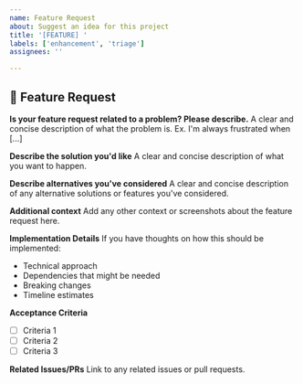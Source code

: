 ```yaml
---
name: Feature Request
about: Suggest an idea for this project
title: '[FEATURE] '
labels: ['enhancement', 'triage']
assignees: ''

---
```


## 🚀 Feature Request

**Is your feature request related to a problem? Please describe.**
A clear and concise description of what the problem is. Ex. I'm always frustrated when [...]

**Describe the solution you'd like**
A clear and concise description of what you want to happen.

**Describe alternatives you've considered**
A clear and concise description of any alternative solutions or features you've considered.

**Additional context**
Add any other context or screenshots about the feature request here.

**Implementation Details**
If you have thoughts on how this should be implemented:
- Technical approach
- Dependencies that might be needed
- Breaking changes
- Timeline estimates

**Acceptance Criteria**
- [ ] Criteria 1
- [ ] Criteria 2
- [ ] Criteria 3

**Related Issues/PRs**
Link to any related issues or pull requests.
